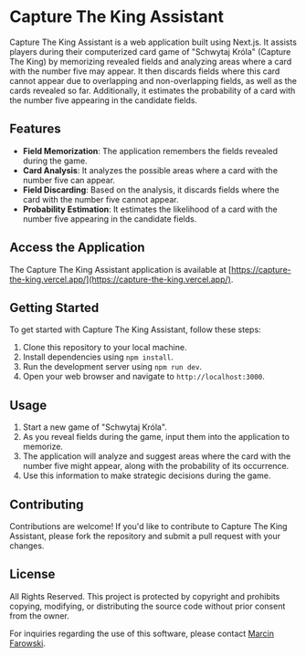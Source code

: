 # Capture The King Assistant

Capture The King Assistant is a web application built using Next.js. It assists players during their computerized card game of "Schwytaj Króla" (Capture The King) by memorizing revealed fields and analyzing areas where a card with the number five may appear. It then discards fields where this card cannot appear due to overlapping and non-overlapping fields, as well as the cards revealed so far. Additionally, it estimates the probability of a card with the number five appearing in the candidate fields.

## Features

- **Field Memorization**: The application remembers the fields revealed during the game.
- **Card Analysis**: It analyzes the possible areas where a card with the number five can appear.
- **Field Discarding**: Based on the analysis, it discards fields where the card with the number five cannot appear.
- **Probability Estimation**: It estimates the likelihood of a card with the number five appearing in the candidate fields.

## Access the Application

The Capture The King Assistant application is available at [https://capture-the-king.vercel.app/](https://capture-the-king.vercel.app/).

## Getting Started

To get started with Capture The King Assistant, follow these steps:

1. Clone this repository to your local machine.
2. Install dependencies using `npm install`.
3. Run the development server using `npm run dev`.
4. Open your web browser and navigate to `http://localhost:3000`.

## Usage

1. Start a new game of "Schwytaj Króla".
2. As you reveal fields during the game, input them into the application to memorize.
3. The application will analyze and suggest areas where the card with the number five might appear, along with the probability of its occurrence.
4. Use this information to make strategic decisions during the game.

## Contributing

Contributions are welcome! If you'd like to contribute to Capture The King Assistant, please fork the repository and submit a pull request with your changes.

## License

All Rights Reserved. This project is protected by copyright and prohibits copying, modifying, or distributing the source code without prior consent from the owner.

For inquiries regarding the use of this software, please contact [Marcin Farowski](mailto:m.farowski@gmail.com).
